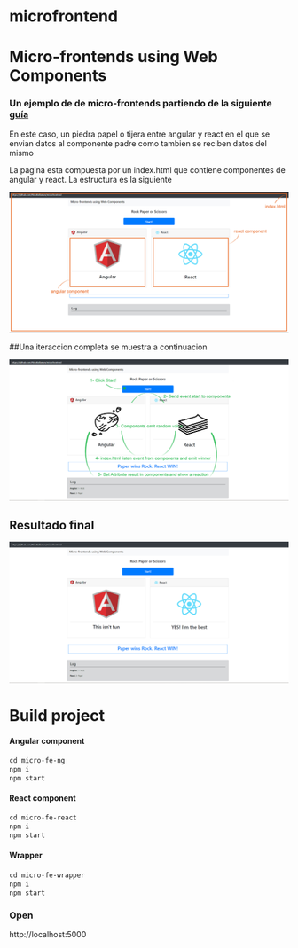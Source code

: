 # microfrontend
# Micro-frontends using Web Components

### Un ejemplo de de micro-frontends partiendo de la siguiente [guía](https://medium.com/javascript-in-plain-english/create-micro-frontends-using-web-components-with-support-for-angular-and-react-2d6db18f557a)


En este caso, un piedra papel o tijera entre angular y react en el que se envian datos al componente padre como tambien se reciben datos del mismo

La pagina esta compuesta por un index.html que contiene componentes de angular y react. La estructura es la siguiente

![alt text](https://github.com/NicoBallaman/microfrontend/blob/master/micro-fe-wrapper/images/structure.jpg?raw=true "structure")




##Una iteraccion completa se muestra a continuacion

![alt text](https://github.com/NicoBallaman/microfrontend/blob/master/micro-fe-wrapper/images/lifeCycle.jpg?raw=true "structure")

## Resultado final

![alt text](https://github.com/NicoBallaman/microfrontend/blob/master/micro-fe-wrapper/images/result.jpg?raw=true "structure")


# Build project

#### Angular component
```
cd micro-fe-ng
npm i
npm start
```


#### React component
```
cd micro-fe-react
npm i
npm start
```

#### Wrapper
```
cd micro-fe-wrapper
npm i
npm start
```

### Open
http://localhost:5000

